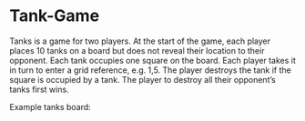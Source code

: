 # Tank-Game

Tanks is a game for two players.  At the start of the game, each player places 10 tanks on a board but does not reveal their location to their opponent.  Each tank occupies one square on the board.  Each player takes it in turn to enter a grid reference, e.g. 1,5.  The player destroys the tank if the square is occupied by a tank.  The player to destroy all their opponent’s tanks first wins. 

Example tanks board: 

 
